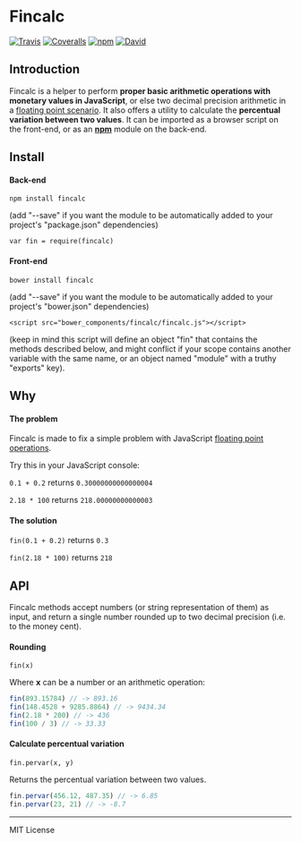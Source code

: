 # Fincalc

[![Travis](https://img.shields.io/travis/pensierinmusica/fincalc.svg)](https://travis-ci.com/pensierinmusica/fincalc)
[![Coveralls](https://img.shields.io/coveralls/pensierinmusica/fincalc.svg)](https://coveralls.io/r/pensierinmusica/fincalc)
[![npm](https://img.shields.io/npm/v/fincalc.svg)](https://www.npmjs.com/package/fincalc)
[![David](https://img.shields.io/david/pensierinmusica/fincalc.svg)](https://www.npmjs.com/package/fincalc)

## Introduction

Fincalc is a helper to perform **proper basic arithmetic operations with monetary values in JavaScript**, or else two decimal precision arithmetic in a [floating point scenario](http://stackoverflow.com/questions/2876536/precise-financial-calculation-in-javascript-what-are-the-gotchas). It also offers a utility to calculate the **percentual variation between two values**. It can be imported as a browser script on the front-end, or as an [**npm**](http://npmjs.org) module on the back-end.

## Install

#### Back-end
`npm install fincalc`

(add "--save" if you want the module to be automatically added to your project's "package.json" dependencies)

`var fin = require(fincalc)`

#### Front-end
`bower install fincalc`

(add "--save" if you want the module to be automatically added to your project's "bower.json" dependencies)

`<script src="bower_components/fincalc/fincalc.js"></script>`

(keep in mind this script will define an object "fin" that contains the methods described below, and might conflict if your scope contains another variable with the same name, or an object named "module" with a truthy "exports" key).

## Why
#### The problem
Fincalc is made to fix a simple problem with JavaScript [floating point operations](http://stackoverflow.com/questions/2876536/precise-financial-calculation-in-javascript-what-are-the-gotchas).

Try this in your JavaScript console:

`0.1 + 0.2` returns `0.30000000000000004`

`2.18 * 100` returns `218.00000000000003`

#### The solution
`fin(0.1 + 0.2)` returns `0.3`

`fin(2.18 * 100)` returns `218`

## API
Fincalc methods accept numbers (or string representation of them) as input, and return a single number rounded up to two decimal precision (i.e. to the money cent).

#### Rounding
`fin(x)`

Where **x** can be a number or an arithmetic operation:

```javascript
fin(893.15784) // -> 893.16
fin(148.4528 + 9285.8864) // -> 9434.34
fin(2.18 * 200) // -> 436
fin(100 / 3) // -> 33.33
```

#### Calculate percentual variation
`fin.pervar(x, y)`

Returns the percentual variation between two values.

```javascript
fin.pervar(456.12, 487.35) // -> 6.85
fin.pervar(23, 21) // -> -8.7
```


***

MIT License
